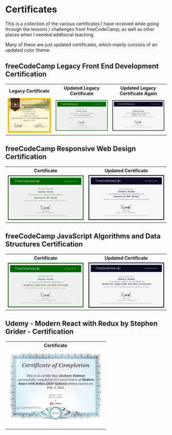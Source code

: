 # Certificates

This is a collection of the various certificates I have received while going through the lessons / challenges from freeCodeCamp; as well as other places when I needed additional teaching.

Many of these are just updated certificates, which mainly consists of an updated color theme.

## freeCodeCamp Legacy Front End Development Certification

<table>
  <tr>
    <th>Legacy Certificate</th>
    <th>Updated Legacy Certificate</th>
    <th>Updated Legacy Certificate Again</th>
  </tr>
  <tr>
    <td><img src="my-front-end-development-legacy-certificate.png" width="400px" alt="Screenshot of my Legacy Front End Development Certificate from freeCodeCamp"/></td>
    <td><img src="my-front-end-development-legacy-certificate-updated.png" width="540px" alt="Screenshot of my Legacy Front End Development Certificate from freeCodeCamp that has been updated."/></td>
    <td><img src="my-front-end-development-legacy-certificate-updated-again.png" width="540px" alt="Screenshot of my Legacy Front End Development Certificate from freeCodeCamp that has been updated again."/></td>
  </tr>
</table>

## freeCodeCamp Responsive Web Design Certification

<table>
  <tr>
    <th>Certificate</th>
    <th>Updated Certificate</th>
  </tr>
  <tr>
    <td><img src="my-responsive-web-design-certificate.png" width="540px" alt="Screenshot of my Responsive Web Design Certificate from freeCodeCamp."/></td>
    <td><img src="my-responsive-web-design-certificate-updated.png" width="540px" alt="Screenshot of my Responsive Web Design Certificate Certificate from freeCodeCamp that has been updated."/></td>
  </tr>
</table>

## freeCodeCamp JavaScript Algorithms and Data Structures Certification

<table>
  <tr>
    <th>Certificate</th>
    <th>Updated Certificate</th>
  </tr>
  <tr>
    <td><img src="my-javascript-algorithms-and-data-structures-certificate.png" width="540px" alt="Screenshot of my JavaScript Algorithms and Data Structures Certificate from freeCodeCamp."/></td>
    <td><img src="my-javascript-algorithms-and-data-structures-certificate-updated.png" width="540px" alt="Screenshot of my JavaScript Algorithms and Data Structures Certificate from freeCodeCamp that has been updated."/></td>
  </tr>
</table>

## Udemy - Modern React with Redux by Stephen Grider - Certification

<table>
  <tr>
    <th>Certificate</th>
  </tr>
  <tr>
    <td align="center">
      <img src="my-modern-react-redux-certificate-taught-by-stephen-grider.jpg" width="300px" alt="Screenshot of my Modern React with Redux Certificate from the Modern React with Redux Udemy course by Stephen Grider"/>
      <br>
      <span>&nbsp;&nbsp;&nbsp;&nbsp;&nbsp;&nbsp;&nbsp;&nbsp;</span>
      <span>&nbsp;&nbsp;&nbsp;&nbsp;&nbsp;&nbsp;&nbsp;&nbsp;</span>
      <span>&nbsp;&nbsp;&nbsp;&nbsp;&nbsp;&nbsp;&nbsp;&nbsp;</span>
      <span>&nbsp;&nbsp;&nbsp;&nbsp;&nbsp;&nbsp;&nbsp;&nbsp;</span>
      <span>&nbsp;&nbsp;&nbsp;&nbsp;&nbsp;&nbsp;&nbsp;&nbsp;</span>
      <span>&nbsp;&nbsp;&nbsp;&nbsp;&nbsp;&nbsp;&nbsp;&nbsp;</span>
      <span>&nbsp;&nbsp;&nbsp;&nbsp;&nbsp;&nbsp;&nbsp;&nbsp;</span>
      <span>&nbsp;&nbsp;</span>
    </td>
  </tr>
</table>
